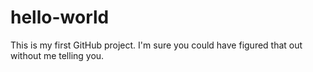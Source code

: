 # hello-world
This is my first GitHub project. I'm sure you could have figured that out without me telling you.
